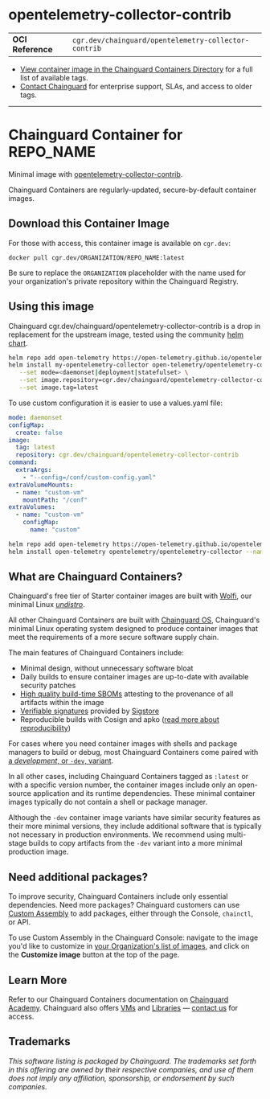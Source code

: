 <!--monopod:start-->
# opentelemetry-collector-contrib
| | |
| - | - |
| **OCI Reference** | `cgr.dev/chainguard/opentelemetry-collector-contrib` |


* [View container image in the Chainguard Containers Directory](https://images.chainguard.dev/directory/image/opentelemetry-collector-contrib/versions) for a full list of available tags.
* [Contact Chainguard](https://www.chainguard.dev/contact?utm_source=readmes) for enterprise support, SLAs, and access to older tags.

---
<!--monopod:end-->

<!--overview:start-->
# Chainguard Container for REPO_NAME

Minimal image with [opentelemetry-collector-contrib](https://github.com/open-telemetry/opentelemetry-collector-contrib).

Chainguard Containers are regularly-updated, secure-by-default container images.
<!--overview:end-->

<!--getting:start-->
## Download this Container Image
For those with access, this container image is available on `cgr.dev`:

```
docker pull cgr.dev/ORGANIZATION/REPO_NAME:latest
```

Be sure to replace the `ORGANIZATION` placeholder with the name used for your organization's private repository within the Chainguard Registry.
<!--getting:end-->

<!--body:start-->
## Using this image

Chainguard cgr.dev/chainguard/opentelemetry-collector-contrib is a drop in replacement for the upstream image, tested using the community [helm chart](https://opentelemetry.io/docs/kubernetes/helm/collector/).

```bash
helm repo add open-telemetry https://open-telemetry.github.io/opentelemetry-helm-charts
helm install my-opentelemetry-collector open-telemetry/opentelemetry-collector \
   --set mode=<daemonset|deployment|statefulset> \
   --set image.repository=cgr.dev/chainguard/opentelemetry-collector-contrib \
   --set image.tag=latest
```

To use custom configuration it is easier to use a values.yaml file:

```yaml
mode: daemonset
configMap:
  create: false
image:
  tag: latest
  repository: cgr.dev/chainguard/opentelemetry-collector-contrib
command:
  extraArgs:
    - "--config=/conf/custom-config.yaml"
extraVolumeMounts:
  - name: "custom-vm"
    mountPath: "/conf"
extraVolumes:
  - name: "custom-vm"
    configMap:
      name: "custom"

```
```bash
helm repo add open-telemetry https://open-telemetry.github.io/opentelemetry-helm-charts
helm install open-telemetry opentelemetry/opentelemetry-collector --namespace open-telemetry-custom-config -f values.yaml
```
<!--body:end-->

## What are Chainguard Containers?

Chainguard's free tier of Starter container images are built with [Wolfi](https://edu.chainguard.dev/open-source/wolfi/overview?utm_source=readmes), our minimal Linux _[undistro](https://edu.chainguard.dev/open-source/wolfi/overview/#why-undistro)_.

All other Chainguard Containers are built with [Chainguard OS](https://edu.chainguard.dev/chainguard/chainguard-os/overview/?utm_source=readmes), Chainguard's minimal Linux operating system designed to produce container images that meet the requirements of a more secure software supply chain.

The main features of Chainguard Containers include:

* Minimal design, without unnecessary software bloat
* Daily builds to ensure container images are up-to-date with available security patches
* [High quality build-time SBOMs](https://edu.chainguard.dev/chainguard/chainguard-images/working-with-images/retrieve-image-sboms/?utm_source=readmes) attesting to the provenance of all artifacts within the image
* [Verifiable signatures](https://edu.chainguard.dev/chainguard/chainguard-images/working-with-images/retrieve-image-sboms/) provided by [Sigstore](https://edu.chainguard.dev/open-source/sigstore/cosign/an-introduction-to-cosign/?utm_source=readmes)
* Reproducible builds with Cosign and apko ([read more about reproducibility](https://www.chainguard.dev/unchained/reproducing-chainguards-reproducible-image-builds?utm_source=readmes))

For cases where you need container images with shells and package managers to build or debug, most Chainguard Containers come paired with [a *development*, or `-dev`, variant](https://edu.chainguard.dev/chainguard/chainguard-images/about/differences-development-production/).

In all other cases, including Chainguard Containers tagged as `:latest` or with a specific version number, the container images include only an open-source application and its runtime dependencies. These minimal container images typically do not contain a shell or package manager.

Although the `-dev` container image variants have similar security features as their more minimal versions, they include additional software that is typically not necessary in production environments. We recommend using multi-stage builds to copy artifacts from the `-dev` variant into a more minimal production image.

## Need additional packages?

To improve security, Chainguard Containers include only essential dependencies. Need more packages? Chainguard customers can use [Custom Assembly](https://edu.chainguard.dev/chainguard/chainguard-images/features/ca-docs/custom-assembly/) to add packages, either through the Console, `chainctl`, or API.

To use Custom Assembly in the Chainguard Console: navigate to the image you'd like to customize in [your Organization's list of images](https://console.chainguard.dev/images/organization), and click on the **Customize image** button at the top of the page.

## Learn More

Refer to our Chainguard Containers documentation on [Chainguard Academy](https://edu.chainguard.dev/?utm_source=readmes). Chainguard also offers [VMs](https://www.chainguard.dev/vms?utm_source=readmes) and [Libraries](https://www.chainguard.dev/libraries?utm_source=readmes) — [contact us](https://www.chainguard.dev/contact?utm_source=readmes) for access.
 

## Trademarks

_This software listing is packaged by Chainguard. The trademarks set forth in this offering are owned by their respective companies, and use of them does not imply any affiliation, sponsorship, or endorsement by such companies._